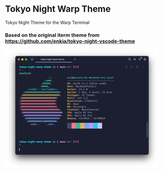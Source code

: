 # Tokyo Night Warp Theme
Tokyo Night Theme for the Warp Terminal

### Based on the original iterm theme from https://github.com/enkia/tokyo-night-vscode-theme

![Tokyo Night Warp Theme](screenshots/tokyo-night-warp-theme.png?raw=true)
